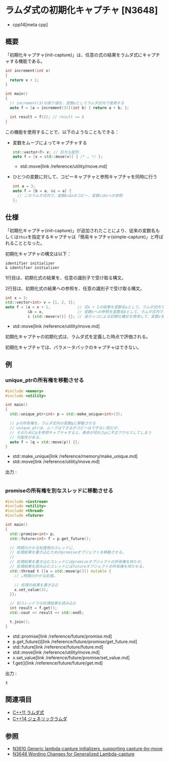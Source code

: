 # ラムダ式の初期化キャプチャ [N3648]
* cpp14[meta cpp]

## 概要
「初期化キャプチャ(init-capture)」は、任意の式の結果をラムダ式にキャプチャする機能である。

```cpp
int increment(int x)
{
  return x + 1;
}

int main()
{
  // increment(3)の戻り値を、変数aとしてラムダ式内で使用する
  auto f = [a = increment(3)](int b) { return a + b; };

  int result = f(2); // result == 6
}
```

この機能を使用することで、以下のようなこともできる：

- 変数をムーブによってキャプチャする

    ```cpp
    std::vector<T> v; // 巨大な配列
    auto f = [x = std::move(v)] { /* … */ };
    ```
    * std::move[link /reference/utility/move.md]

- ひとつの変数に対して、コピーキャプチャと参照キャプチャを同時に行う

    ```cpp
    int a = 3;
    auto f = [b = a, &c = a] {
      // このラムダ式内で、変数bはaのコピー、変数cはaへの参照
    };
    ```


## 仕様
「初期化キャプチャ(init-capture)」が追加されたことにより、従来の変数名もしくは`this`を指定するキャプチャは「簡易キャプチャ(simple-capture)」と呼ばれることとなった。

初期化キャプチャの構文は以下：

```
identifier initializer
& identifier initializer
```

1行目は、初期化式の結果を、任意の識別子で受け取る構文。

2行目は、初期化式の結果への参照を、任意の識別子で受け取る構文。

```cpp
int x = 3;
std::vector<int> v = {1, 2, 3};
auto f = [a = x + 1,            // 式x + 1の結果を変数名aとして、ラムダ式内で使用する
          &b = x,               // 変数xへの参照を変数名bとして、ラムダ式内で使用する
          c {std::move(v)}] {}; // 波カッコによる初期化構文を使用して、変数vを変数cにムーブする
```
* std::move[link /reference/utility/move.md]

初期化キャプチャの初期化式は、ラムダ式を定義した時点で評価される。

初期化キャプチャでは、パラメータパックのキャプチャはできない。


## 例
### unique_ptrの所有権を移動させる
```cpp example
#include <memory>
#include <utility>

int main()
{
  std::unique_ptr<int> p = std::make_unique<int>(3);

  // pの所有権を、ラムダ式内の変数qに移動させる
  // unique_ptrは、ムーブはできるがコピーはできない型だが、
  // そのためにpを参照キャプチャすると、寿命が切れたpに不正アクセスしてしまう
  // 可能性がある。
  auto f = [q = std::move(p)] {};
}
```
* std::make_unique[link /reference/memory/make_unique.md]
* std::move[link /reference/utility/move.md]

出力 :

```
```


### promiseの所有権を別なスレッドに移動させる
```cpp example
#include <iostream>
#include <utility>
#include <thread>
#include <future>

int main()
{
  std::promise<int> p;
  std::future<int> f = p.get_future();

  // 時間のかかる処理用のスレッドに、
  // 処理結果を書き込むためのpromiseオブジェクトを移動させる。
  //
  // 処理結果を書き込むスレッドにはpromiseオブジェクトの所有権を持たせ、
  // 処理結果を読み込むスレッドにはfutureオブジェクトの所有権を持たせる。
  std::thread t {[x = std::move(p)]() mutable {
    // …時間のかかる処理…

    // 処理の結果を書き込む
    x.set_value(3);
  }};

  // 別スレッドでの処理結果を読み込む
  int result = f.get();
  std::cout << result << std::endl;

  t.join();
}
```
* std::promise[link /reference/future/promise.md]
* p.get_future()[link /reference/future/promise/get_future.md]
* std::future[link /reference/future/future.md]
* std::move[link /reference/utility/move.md]
* x.set_value[link /reference/future/promise/set_value.md]
* f.get()[link /reference/future/future/get.md]

出力 :
```
3
```


## 関連項目
- [C++11 ラムダ式](/lang/cpp11/lambda_expressions.md)
- [C++14 ジェネリックラムダ](generic_lambdas.md)


## 参照
- [N3610 Generic lambda-capture initializers, supporting capture-by-move](http://www.open-std.org/jtc1/sc22/wg21/docs/papers/2013/n3610.html)
- [N3648 Wording Changes for Generalized Lambda-capture](http://www.open-std.org/jtc1/sc22/wg21/docs/papers/2013/n3648.html)

